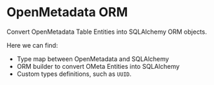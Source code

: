 # OpenMetadata ORM

Convert OpenMetadata Table Entities into SQLAlchemy ORM objects.

Here we can find:
- Type map between OpenMetadata and SQLAlchemy
- ORM builder to convert OMeta Entities into SQLAlchemy
- Custom types definitions, such as `UUID`.
